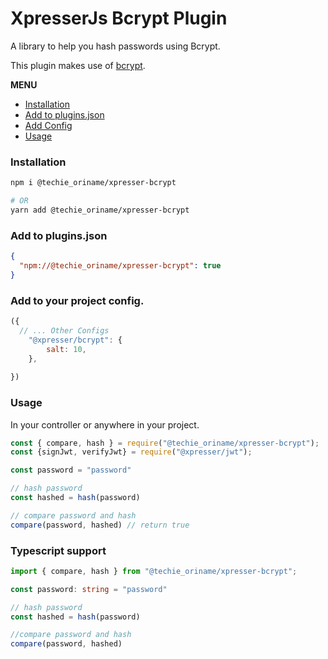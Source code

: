 # XpresserJs Bcrypt Plugin

A library to help you hash passwords using Bcrypt.

This plugin makes use of [bcrypt](https://www.npmjs.com/package/bcrypt).

**MENU**
- [Installation](#installation)
- [Add to plugins.json](#add-to-pluginsjson)
- [Add Config](#add-to-your-project-config)
- [Usage](#usage)

### Installation

```sh
npm i @techie_oriname/xpresser-bcrypt

# OR
yarn add @techie_oriname/xpresser-bcrypt

```


### Add to plugins.json

```json
{
  "npm://@techie_oriname/xpresser-bcrypt": true
}
```

### Add to your project config.

```javascript
({
  // ... Other Configs
    "@xpresser/bcrypt": {
        salt: 10,
    },
  
})
```


### Usage

In your controller or anywhere in your project.

```javascript
const { compare, hash } = require("@techie_oriname/xpresser-bcrypt");
const {signJwt, verifyJwt} = require("@xpresser/jwt");

const password = "password"

// hash password
const hashed = hash(password)

// compare password and hash
compare(password, hashed) // return true

```

### Typescript support
```typescript
import { compare, hash } from "@techie_oriname/xpresser-bcrypt";

const password: string = "password"

// hash password
const hashed = hash(password)

//compare password and hash
compare(password, hashed)
```
